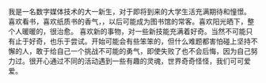 我是一名数字媒体技术的大一新生，对于即将到来的大学生活充满期待和憧憬。
喜欢看书，喜欢纸质书的香气，，以后可能成为图书馆的常客。喜欢阳光晒下，整个人暖暖的，很治愈。
喜欢新的事物，对一些新技能充满着好奇。当然不可能只有止于好奇，也乐于尝试。开始可能会有些笨笨的，但什么难题都害怕碰上坚持不懈的人，敢于给自己一个挑战不可能的勇气，即使失败了也不会后悔，因为自己努力过。很开心通过不同的活动遇到一些有趣的灵魂，世界奇奇怪怪，我们可可爱爱。
